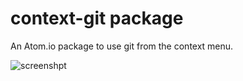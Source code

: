# context-git package

An Atom.io package to use git from the context menu.

![screenshpt](https://uzitech.github.io/context-git/screenshots/context-git%20screenshot.gif)
